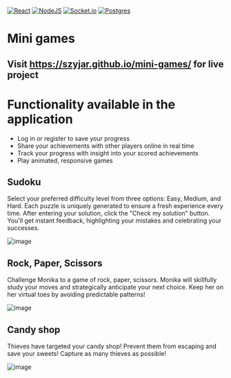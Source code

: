 [![React](https://img.shields.io/badge/react-%2320232a.svg?style=for-the-badge&logo=react&logoColor=white)](#) [![NodeJS](https://img.shields.io/badge/node.js-6DA55F?style=for-the-badge&logo=node.js&logoColor=white)](#) [![Socket.io](https://img.shields.io/badge/Socket.io-black?style=for-the-badge&logo=socket.io&badgeColor=white)](#) [![Postgres](https://img.shields.io/badge/postgres-%23316192.svg?style=for-the-badge&logo=postgresql&logoColor=white)](#)
# Mini games
## Visit https://szyjar.github.io/mini-games/ for live project

# Functionality available in the application

* Log in or register to save your progress
* Share your achievements with other players online in real time
* Track your progress with insight into your scored achievements
* Play animated, responsive games

## Sudoku
Select your preferred difficulty level from three options: Easy, Medium, and Hard. Each puzzle is uniquely generated to ensure a fresh experience every time.
After entering your solution, click the "Check my solution" button. You'll get instant feedback, highlighting your mistakes and celebrating your successes.

![image](https://github.com/SzyJar/mini-games/assets/107247457/dbc1593a-a4d2-4d44-90fd-81140adae1b4)

## Rock, Paper, Scissors
Challenge Monika to a game of rock, paper, scissors. Monika will skillfully study your moves and strategically anticipate your next choice. Keep her on her virtual toes by avoiding predictable patterns!

![image](https://github.com/SzyJar/mini-games/assets/107247457/1ba7969a-e858-4f80-942b-132bdb513f36)

## Candy shop
Thieves have targeted your candy shop! Prevent them from escaping and save your sweets! Capture as many thieves as possible!

![image](https://github.com/SzyJar/mini-games/assets/107247457/d56c36b0-ac4a-4789-bdae-11c441b3eba9)


